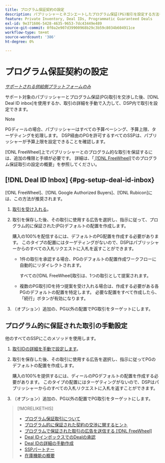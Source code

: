 ```yaml
---
title: プログラム保証契約の設定
description: パブリッシャーとネゴシエートしたプログラム保証(PG)取引を設定する方法を説明します。
feature: Private Inventory, Deal IDs, Programmatic Guaranteed Deals
exl-id: 9e371606-5428-4635-9653-7dc43449e489
source-git-commit: 0f0a2e907d39900968b29c3b59c8034b604911ce
workflow-type: tm+mt
source-wordcount: '386'
ht-degree: 0%

---
```


# プログラム保証契約の設定

*[サポートされる供給側プラットフォームのみ](programmatic-guaranteed-about.md)*

サポート対象のパブリッシャーとプログラム保証(PG)取引を交渉した後、[!DNL Deal ID inbox]を使用するか、取引の詳細を手動で入力して、DSP内で取引を設定できます。

>[!NOTE]
>
> PGディールの場合、パブリッシャーはすべての予算ペーシング、予算上限、ターゲティングを処理します。 DSP経由のPGを許可するすべてのSSPは、パブリッシャーが予算上限を設定できることを確認します。
>
> [!DNL FreeWheel]上でパブリッシャーとのプログラム的な取引を保証するには、追加の権限と手順が必要です。 詳細は、「[ [!DNL FreeWheel]](freewheel-overview.md)でのプログラム保証取引の設定の概要」を参照してください。

## [!DNL Deal ID Inbox] {#pg-setup-deal-id-inbox}

[!DNL FreeWheel]、[!DNL Google Authorized Buyers]、[!DNL Rubicon]には、この方法が推奨されます。

1. [取引を受け入れる](deal-id-inbox-accept.md)。

1. 取引を保存した後、その取引に使用する広告を選択し、指示に従って、プログラム的に保証された(PG)デフォルトの配置を作成します。

   購入の100%を配信するには、デフォルトのPG配置を作成する必要があります。 このタイプの配置にはターゲティングがないので、DSPはパブリッシャーからのすべての入札リクエストに入札を返すことができます。

   * 1件の取引を承認する場合、PGのデフォルトの配置作成ワークフローに自動的にリダイレクトされます。

      すべての[!DNL FreeWheel]取引は、1つの取引として提案されます。

   * 複数のPG取引IDを持つ提案を受け入れる場合は、作成する必要がある各PGのデフォルトの配置を特定します。 必要な配置をすべて作成したら、「続行」ボタンが有効になります。

1. （オプション）追加の、PG以外の配置でPG取引をターゲットにします。

## プログラム的に保証された取引の手動設定

他のすべてのSSPにこのメソッドを使用します。

1. [取引IDの詳細を手動で設定します](deal-id-create.md)。

1. 取引を保存した後、その取引に使用する広告を選択し、指示に従ってPGのデフォルトの配置を作成します。

   購入の100%を提供するには、ディールのPGデフォルトの配置を作成する必要があります。 このタイプの配置にはターゲティングがないので、DSPはパブリッシャーからのすべての入札リクエストに入札を返すことができます。

1. （オプション）追加の、PG以外の配置でPG取引をターゲットにします。

>[!MORELIKETHIS]
>
>* [プログラム保証取引について](programmatic-guaranteed-about.md)
>* [プログラム的に保証された契約の交渉に関するヒント](/help/dsp/inventory/programmatic-guaranteed-tips.md)
>* [プログラムで保証された取引の広告を送信する [!DNL FreeWheel]](freewheel-submit.md)
>* [Deal IDインボックスでのDealの承認](deal-id-inbox-accept.md)
>* [Deal IDの詳細の手動作成](deal-id-create.md)
>* [SSPパートナー](ssp-partners.md)
>* [在庫機能の概要](inventory-overview.md)

